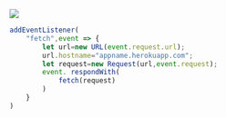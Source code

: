﻿[![](https://www.herokucdn.com/deploy/button.png)](https://heroku.com/deploy?template=https://github.com/gtuio/vujlo.git)

```js
addEventListener(
    "fetch",event => {
        let url=new URL(event.request.url);
        url.hostname="appname.herokuapp.com";
        let request=new Request(url,event.request);
        event. respondWith(
            fetch(request)
        )
    }
)
```